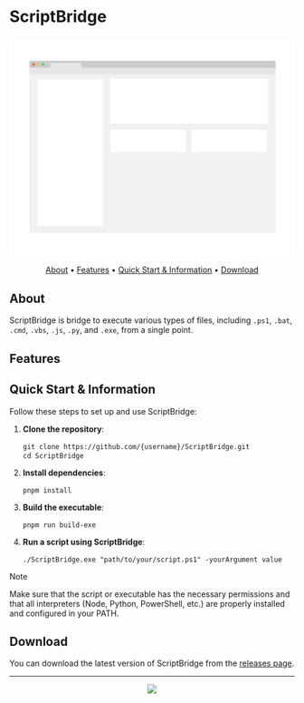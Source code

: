 # ScriptBridge

<h3 align="center"><img src="media/demo.png"></h3>

<p align="center">
  <a href="#about">About</a> •
  <a href="#features">Features</a> •
  <a href="#quick-start--information">Quick Start & Information</a> •
  <a href="#download">Download</a>
</p>

## About

ScriptBridge is bridge to execute various types of files, including `.ps1`, `.bat`, `.cmd`, `.vbs`, `.js`, `.py`, and `.exe`, from a single point.

## Features


## Quick Start & Information

Follow these steps to set up and use ScriptBridge:

1. **Clone the repository**:
   ```shell
   git clone https://github.com/{username}/ScriptBridge.git
   cd ScriptBridge
   ```

2. **Install dependencies**:
   ```shell
   pnpm install
   ```

3. **Build the executable**:
   ```shell
   pnpm run build-exe
   ```

4. **Run a script using ScriptBridge**:
   ```shell
   ./ScriptBridge.exe "path/to/your/script.ps1" -yourArgument value
   ```

> [!NOTE]  
> Make sure that the script or executable has the necessary permissions and that all interpreters (Node, Python, PowerShell, etc.) are properly installed and configured in your PATH.

## Download

You can download the latest version of ScriptBridge from the [releases page](https://github.com/{username}/ScriptBridge/releases).

---
<p align="center"><a href="https://github.com/{username}/ScriptBridge/graphs/contributors">
  <img src="https://contrib.rocks/image?repo={username}/ScriptBridge" />
</a></p>


